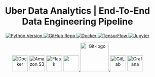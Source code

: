 

<h1 align="center">Uber Data Analytics | End-To-End Data Engineering Pipeline</h1>

<p align="center">
  <a href="https://www.python.org/">
    <img alt="Python Version" src="https://img.shields.io/badge/Python-3.7%2B-informational">
  </a>
  <a href="https://github.com/Younes1337/End2End-MLOps">
    <img alt="GitHub Repo" src="https://img.shields.io/badge/GitHub-Repo-blue">
  </a>
  <a href="https://www.docker.com/">
    <img alt="Docker" src="https://img.shields.io/badge/Docker-Latest-blue">
  </a>
  <a href="https://www.tensorflow.org/">
    <img alt="TensorFlow" src="https://img.shields.io/badge/TensorFlow-2.x-orange">
  </a>
  <a href="https://jupyter.org/">
    <img alt="Jupyter" src="https://img.shields.io/badge/Jupyter-Latest-orange">
  </a>
</p>

<p align="center">
  <img src="https://www.vectorlogo.zone/logos/docker/docker-icon.svg" alt="Docker" width="50" height="50" />
  <img src="https://www.vectorlogo.zone/logos/amazon_aws/amazon_aws-icon.svg" alt="Amazon S3" width="50" height="50" />
  <img src="https://www.vectorlogo.zone/logos/pocoo_flask/pocoo_flask-icon.svg" alt="Flask" width="50" height="50" />
  <a href="https://cdnlogo.com/logo/data-version-control_134778.html">
    <img src="https://www.cdnlogo.com/logos/d/2/data-version-control.svg" width="50" height="50">
  </a>
  <a title="Jason Long, CC BY 3.0 <https://creativecommons.org/licenses/by/3.0>, via Wikimedia Commons" href="https://commons.wikimedia.org/wiki/File:Git-logo.svg">
    <img width="90" alt="Git-logo" src="https://upload.wikimedia.org/wikipedia/commons/thumb/e/e0/Git-logo.svg/512px-Git-logo.svg.png">
  </a>
  <img src="https://www.vectorlogo.zone/logos/gitlab/gitlab-icon.svg" alt="GitLab" width="50" height="50" />
  <img src="https://www.vectorlogo.zone/logos/grafana/grafana-icon.svg" alt="Grafana" width="50" height="50" />
  
  

</p>
